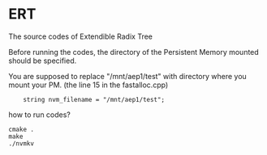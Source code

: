 # ERT

The source codes of Extendible Radix Tree

Before running the codes, the directory of the Persistent Memory mounted should be specified.

You are supposed to replace "/mnt/aep1/test" with directory where you mount your PM. (the line 15 in the fastalloc.cpp)

```
    string nvm_filename = "/mnt/aep1/test";
```


how to run codes?

```
cmake .
make
./nvmkv
```
